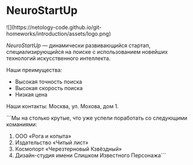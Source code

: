 # NeuroStartUp
<link rel="stylesheet" href="styles.css">
![](https://netology-code.github.io/git-homeworks/introduction/assets/logo.png)

*NeuroStartUp* — динамически развивающийся стартап, специализирующийся на поиске с использованием 
 новейших технологий искусственного интеллекта.

Наши преимущества:
* Высокая точность поиска
* Высокая скорость поиска
* Низкая цена

Наши контакты:
Москва, ул. Мохова, дом 1.

<div class='new_feature'>
```Мы на столько крутые, что уже успели поработать со следующими команиями:
<ol>
<li>ООО «Рога и копыта»</li>
<li>Издательство «Читый лист»</li>
<li>Космопорт «Черезтерновый Кзвёздный»</li>
<li>Дизайн-студия имени Слишком Известного Персонажа```</li>
</ol>
</div>